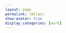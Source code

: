 ```yaml
---
layout: page
permalink: /Atlas/
show-avatar: true
display_categories: [work]
---
```

<html>
  <head>
    <style>
      .btn {
  background-color:#3e5741;
  border: none;
  color: white;
  padding: 12px 16px;
  font-size: 16px;
  cursor: pointer;
}
.btn:hover {
  background-color: #202e21;
}
      .slidecontainer {
  width: 100%;
  background: #f0e7ce;
}
.slider {
  -webkit-appearance: none;
  width: 100%;
  height: 15px;
  border-radius: 5px;
  background: #000000;
  outline: none;
  opacity: 0.7;
  -webkit-transition: .2s;
  transition: opacity .2s;
  margin: 0;
}
.slider::-webkit-slider-thumb {
  -webkit-appearance: none;
  appearance: none;
  width: 25px;
  height: 25px;
  border-radius: 50%;
  background: #3e5741;
  cursor: pointer;
}
.slider::-moz-range-thumb {
  width: 25px;
  height: 25px;
  border-radius: 50%;
  background: #3e5741;
  cursor: pointer;
}
.ticks {
  display: flex;
  justify-content: space-between;}
.tick {
  position: relative;
  display: flex;
  justify-content: center;
  width: 1px;
  height: $unit;
  line-height: $unit * 5;
  margin-bottom: $unit;
}
</style>
  </head>
<body>
<script type="text/javascript" src="https://unpkg.com/vtk.js"></script>
<script type="text/javascript">
  var fullScreenRenderer = vtk.Rendering.Misc.vtkFullScreenRenderWindow.newInstance({
    background: [0, 0, 0],
    containerStyle: { width: '1200px', height: "800px", marginLeft: "300px"} 
  });
  var renderWindow = fullScreenRenderer.getRenderWindow();
  var renderer = fullScreenRenderer.getRenderer();
  var actor = vtk.Rendering.Core.vtkActor.newInstance();
  renderer.addActor(actor);
  var mapper = vtk.Rendering.Core.vtkMapper.newInstance(); // this is the right mapper
  actor.setMapper(mapper);  
  var camera             = vtk.Rendering.Core.vtkCamera.newInstance();
  // create orientation widget - add orientation axes
  var axesActor = vtk.Rendering.Core.vtkAxesActor.newInstance();
  var orientationWidget = vtk.Interaction.Widgets.vtkOrientationMarkerWidget.newInstance({
  actor: axesActor, interactor: renderWindow.getInteractor(), renderer: renderer, });
  orientationWidget.setEnabled(true);
  orientationWidget.setViewportCorner(vtk.Interaction.Widgets.vtkOrientationMarkerWidget.Corners.BOTTOM_RIGHT);
  orientationWidget.setViewportSize(0.25);
  // add a control panel
  var controlPanel = "<html><div class='slidecontainer'><label for='zoomslider'>Zoom:</label> <input id='zoomslider' type='range' class='slider' min='0.4' max='5' step='0.2'/><p>" + "<label for='timeslider'>Gestational age:</label> <span id='timevalue'>20 weeks</span><input id='timeslider' type='range' class='slider' min='20' max='36' step='0.1'/><div class='ticks'> <span class='tick'>20</span><span class='tick'>22</span> <span class='tick'>24</span> <span class='tick'>26</span> <span class='tick'>28</span> <span class='tick'>30</span> <span class='tick'>32</span> <span class='tick'>34</span> <span class='tick'>36</span></div> <div> <input type='checkbox' id='curv' name='curv'> <label for='curv'>Curvature</label> </div>  <button id='play' class='btn' onclick='Click()'><i class='fa fa-play-circle'></i>Play</button>  </div> </html>";
  fullScreenRenderer.addController(controlPanel);
  var zoomslider = document.querySelector('#zoomslider');
  zoomslider.value = 1;
  zoomslider.addEventListener('input', (e) => {
camera.setViewAngle(15.0/(2*Number(e.target.value)));
    mapper.setInputConnection(reader.getOutputPort());
 renderer.setActiveCamera(camera);
    reader.setUrl(file).then(renderWindow.render);
    });
var timeslider = document.querySelector('#timeslider');
var timevalue = document.querySelector('#timevalue');
timeslider.addEventListener('input', (e) => {
  var i = Number(e.target.value);
  var t = Math.round((i-20)*10);
  var c = 0;
  if (i >= 24.0) {c = c+1;}
  if (i >= 28.0) {c = c+1;}
  if (i >= 32.0) {c = c+1;}
  timevalue.innerText = e.target.value + " weeks";
  var file = '/assets/atlas/outer_cortical_surface/GeodesicRegression__GeodesicFlow__img__component_' + c + "__tp_"+ t +"__age_" + i.toFixed(1) + "0.vtp";
  console.log("selected file", file);
  //var reader = vtk.IO.XML.vtkXMLPolyDataReader.newInstance();
  reader.setUrl(file).then(
  mapper.setInputConnection(reader.getOutputPort()),
  renderWindow.render);
  });
// time slider features
timeslider.value = 20;
var reader = vtk.IO.XML.vtkXMLPolyDataReader.newInstance();
const file = '/assets/atlas/outer_cortical_surface/GeodesicRegression__GeodesicFlow__img__component_0__tp_0__age_20.00.vtp';
  camera.setPosition(45.519753836746474, 504.1863725248345, -279.2425808488232); // 27 604 -279
  camera.setViewAngle(15.0/2);
 renderer.setActiveCamera(camera);
  actor.getProperty().setColor(1, 1, 1);
  // add checkbox
 var checkbox = document.querySelector("input[id=curv]");
checkbox.addEventListener('change', function() {
  if (this.checked) {
    console.log("Checkbox is checked..");
  } else {
    console.log("Checkbox is not checked..");
  }
});
  // add a button
 // const vrbutton = document.querySelector("input[id=play]");
 // vrbutton.addEventListener('click', (e) => {
  //  console.log("hello!!!");
  //});
  function Click() {
  console.log("click");
};
  reader.setUrl(file).then(
  mapper.setInputConnection(reader.getOutputPort()),
  renderWindow.render);
  });
</script>
</body>
</html>



